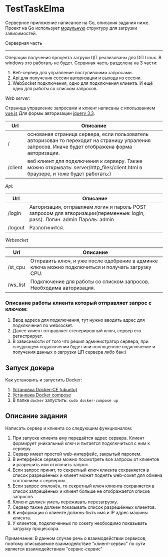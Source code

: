TestTaskElma
=====================
Серверное приложение написаное на Go, описания задания ниже. 
Проект на Go использует [модульную](https://github.com/golang/go/wiki/Modules) структуру для загрузки зависимостей.

Серверная часть
***

Операции получения процента загруки ЦП реализованы для ОП Linux. В windows это работать не будет.
Сервиная часть разделена на 3 части:
1. Веб-сервер для управление поступившими запросами.
2. Api для получения сессии авторизации и выхода из сессии.
3. WebSocket подключения, одно для подключения клиента. И ещё одно для работы со списком запросов.


*Web server:*

Страница управление запросами и клиент написаны с ипользванием [vue.js](https://vuejs.org/) Для формы авторизации [jquery 3.3](https://jquery.com/).

Url  | Описание
---|---
/ | основаная страница сервера, если пользователь авторизован то переходит на страницу упраления запросов. Иначе будет отображена форма авторизации.
/client | веб клиент для подключения к серверу. Также можно открывать: server/http_files/client.html в браузере, и тоже будет работать:)

*Api:*

Url | Описание
---|---
/login | Авторизация, отправляем логин и пароль POST запросом для атворизации(переменные: login, pass). Логин: admin Пароль: admin
/logout | Разлогинится.

*Websocket*

Url | Описание
---|---
/st_cpu | Отправить ключ, и уже после одобрение в админке ключа можно подключиться и получать загрузку CPU.
/ws_list | Подключение для работы со списком запросов. Необходима авторизация.

### Описание работы клиента который отправляет запрос с ключом:

1. Ввод адреса для подключения, тут нужно вводить адрес для подключения по websocket.
2. Далее клиент отправляет сгенерировный ключ, сервер его регистрирует.
3. В зависимости от того что решил администратор сервера, при следующем подключении будет или полноценное подключение и получения данных о загрузки ЦП сервера либо бан:(

Запуск докера
-----------------------------------
Как установить и запустить Docker: 
 1. [Установка Docker-CE (ubuntu)](https://docs.docker.com/install/linux/docker-ce/ubuntu/)
 2. [Установка Docker compose](https://docs.docker.com/compose/install/)
 3. В папке `docker` запустить: `sudo docker-compose up`

Описание задания
---
Написать сервер и клиента со следующим функционалом:
1. При запуске клиента ему передаётся адрес сервера. Клиент формирует уникальный ключ и пытается подключиться с ним к серверу.
2. Сервер имеет простой web-интерфейс, закрытый паролем.
3. В интерфейсе сервера можно посмотреть все запросы от клиентов и разрешить или отклонить запрос.
4. Если запрос принят, то секретный ключ клиента сохраняется в список разрешённых и клиент может поднять web-сокет для обмена состоянием с сервером.
5. Если запрос отклонён, то секретный ключ клиента сохраняется в список запрещённых и клиент больше не отображается списке запросов.
6. Клиент должен уметь переживать перезагрузку.
7. Сервер также должен показывать список разрешённых клиентов.
8. В информации о клиенте должны быть имя и IP адрес машины клиента.
9. У клиентов, подключенных по сокету необходимо показывать загрузку процессора.

Примечание:
В данном случае речь о взаимодействии сервисов, поэтому описываемое взаимодействие "клиент-сервис" по сути является взаимодействием "сервис-сервис"